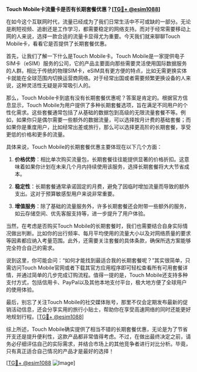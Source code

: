 **Touch Mobile卡流量卡是否有长期套餐优惠？[[TG💪+ @esim1088](https://t.me/s/esim1088)]**

在如今这个互联网时代，流量已经成为了我们日常生活中不可或缺的一部分。无论是刷短视频、追剧还是工作学习，都需要稳定的网络支持。而对于经常需要移动上网的人来说，选择一款合适的流量卡显得尤为重要。今天我们就来聊聊Touch Mobile卡，看看它是否提供了长期套餐优惠。

首先，让我们了解一下什么是Touch Mobile卡。Touch Mobile是一家提供电子SIM卡（eSIM）服务的公司，它的产品主要面向那些需要灵活使用国际数据服务的人群。相比于传统的物理SIM卡，eSIM具有更方便的特点，比如无需更换实体卡就能在全球范围内切换运营商网络。对于经常出国或者需要频繁更换设备的人来说，这种灵活性无疑是非常吸引人的。

那么，Touch Mobile卡到底有没有长期套餐优惠呢？答案是肯定的。根据官方信息显示，Touch Mobile为用户提供了多种长期套餐选项，旨在满足不同用户的个性化需求。这些套餐通常包括了从基础的数据包到高级的无限流量套餐不等。例如，如果你只是偶尔需要一些额外的数据流量，可以选择按月计费的基础套餐；而如果你是重度用户，比如经常出差或旅行，那么可以选择更高阶的长期套餐，享受更低的价格和更多的流量。

具体来说，Touch Mobile的长期套餐优惠主要体现在以下几个方面：

1. **价格优势**：相比单次购买流量包，长期套餐往往能提供显著的价格折扣。这意味着如果你计划在未来几个月内持续使用该服务，选择长期套餐将大大节省成本。
   
2. **稳定性**：长期套餐通常承诺固定的月费，避免了因临时增加流量而导致的额外支出。这对于预算敏感型用户来说非常重要。

3. **增值服务**：除了基础的流量服务外，许多长期套餐还会附带一些额外的服务，如云存储空间、优先客服支持等，进一步提升了用户体验。

当然，在考虑是否购买Touch Mobile的长期套餐时，我们也需要结合自身实际情况做出判断。比如你的出行频率、每月平均使用的流量大小以及对网络质量的要求等因素都应纳入考量范围。此外，还需要关注套餐的具体条款，确保所选方案能够完全符合自己的需求。

说到这里，你可能会问：“如何才能找到最适合我的长期套餐呢？”其实很简单，只需访问Touch Mobile官网或者下载其官方应用程序即可轻松查看所有可用套餐详情，并通过简单的几步完成订购流程。值得一提的是，Touch Mobile还支持多种支付方式，包括信用卡、PayPal以及其他本地支付平台，极大地方便了全球用户的使用体验。

最后，别忘了关注Touch Mobile的社交媒体账号，那里不仅会定期发布最新的促销活动信息，还会分享实用的旅行小贴士，帮助你在享受高速网络的同时还能更好地规划行程。[[TG💪+ @esim1088](https://t.me/s/esim1088)]

综上所述，Touch Mobile确实提供了相当不错的长期套餐优惠，无论是为了节省开支还是提升便利性，这款产品都非常值得考虑。不过，在做出最终决定之前，请务必仔细评估自己的实际需求，并结合市场上的其他竞争者进行对比分析。毕竟，只有真正适合自己情况的产品才是最好的选择！

[[TG💪+ @esim1088](https://t.me/s/esim1088) ![Image](https://i.postimg.cc/4NQfJmqS/Snipaste-2025-05-13-00-14-12.png)]